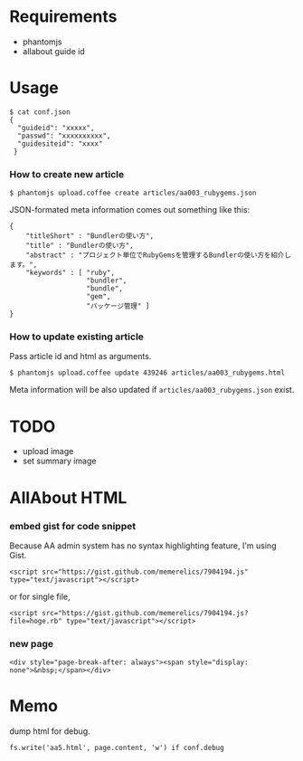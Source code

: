 Requirements
================================================================================

* phantomjs
* allabout guide id


Usage
================================================================================

```
$ cat conf.json
{
  "guideid": "xxxxx",
  "passwd": "xxxxxxxxxx",
  "guidesiteid": "xxxx"
 }
```

### How to create new article

```
$ phantomjs upload.coffee create articles/aa003_rubygems.json
```

JSON-formated meta information comes out something like this:

```
{
    "titleShort" : "Bundlerの使い方",
    "title" : "Bundlerの使い方",
    "abstract" : "プロジェクト単位でRubyGemsを管理するBundlerの使い方を紹介します。",
    "keywords" : [ "ruby",
                   "bundler",
                   "bundle",
                   "gem",
                   "パッケージ管理" ]
}
```


### How to update existing article

Pass article id and html as arguments.

```
$ phantomjs upload.coffee update 439246 articles/aa003_rubygems.html
```

Meta information will be also updated if `articles/aa003_rubygems.json` exist.


TODO
================================================================================

* upload image
* set summary image


AllAbout HTML
================================================================================

### embed gist for code snippet

Because AA admin system has no syntax highlighting feature, I'm using Gist.

```
<script src="https://gist.github.com/memerelics/7904194.js" type="text/javascript"></script>
```

or for single file,

```
<script src="https://gist.github.com/memerelics/7904194.js?file=hoge.rb" type="text/javascript"></script>
```


### new page

```
<div style="page-break-after: always"><span style="display: none">&nbsp;</span></div>
```


Memo
=========================

dump html for debug.

```
fs.write('aa5.html', page.content, 'w') if conf.debug
```

